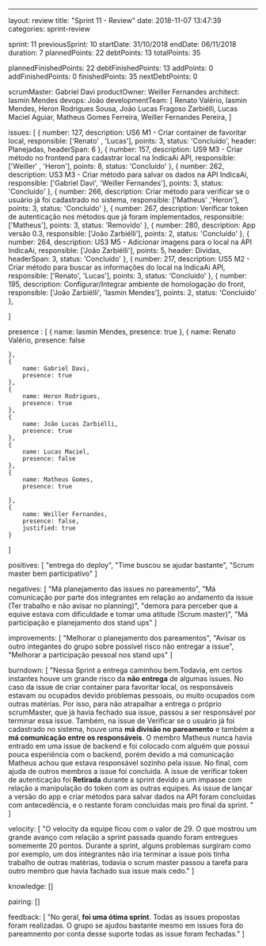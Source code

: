 ---
layout: review
title:  "Sprint 11 - Review"
date:   2018-11-07 13:47:39
categories: sprint-review

sprint: 11
previousSprint: 10
startDate: 31/10/2018
endDate: 06/11/2018
duration: 7
plannedPoints: 22
debtPoints: 13
totalPoints: 35

plannedFinishedPoints: 22
debtFinishedPoints: 13
addPoints: 0
addFinishedPoints: 0
finishedPoints: 35
nextDebtPoints: 0

scrumMaster:  Gabriel Davi
productOwner: Weiller Fernandes
architect: Iasmin Mendes
devops: João
developmentTeam: [
  Renato Valério, Iasmin Mendes,
  Heron Rodrigues Sousa,
  João Lucas Fragoso Zarbiélli,
  Lucas Maciel Aguiar,
  Matheus Gomes Ferreira,
  Weiller Fernandes Pereira,
]

issues: [
    {
      number: 127,
      description: US6 M1 - Criar container de favoritar local,
      responsible: ['Renato' , 'Lucas'],
      points: 3,
      status: 'Concluído',
      header: Planejadas,
      headerSpan: 6
    },
    {
        number: 157,
        description: US9 M3 - Criar método no frontend para cadastrar local na IndicaAi API,
        responsible: ['Weiller' , 'Heron'],
        points: 8,
        status: 'Concluído'
    },
    {
        number: 262,
        description: US3 M3 - Criar método para salvar os dados na API IndicaAi,
        responsible: ['Gabriel Davi', 'Weiller Fernandes'],
        points: 3,
        status: 'Concluído'
    },
    {
        number: 266,
        description:  Criar método para verificar se o usuário já foi cadastrado no sistema,
        responsible: ['Matheus' ,'Heron'],
        points: 3,
        status: 'Concluído'
    },
    {
        number: 267,
        description: Verificar token de autenticação nos métodos que já foram implementados,
        responsible: ['Matheus'],
        points: 3,
        status: 'Removido'
    },
    {
        number: 280,
        description: App versão 0.3,
        responsible: ['João Zarbiélli'],
        points: 2,
        status: 'Concluído'
    },
    {
        number: 264,
        description: US3 M5 - Adicionar imagens para o local na API IndicaAi,
        responsible: ['João Zarbiélli'],
        points: 5,
        header: Dividas,
        headerSpan: 3,
        status: 'Concluído'
    },
    {
        number: 217,
        description: US5 M2 - Criar método para buscar as informações do local na IndicaAi API,
        responsible: ['Renato', 'Lucas'],
        points: 3,
        status: 'Concluído'
    },
    {
        number: 195,
        description: Configurar/Integrar ambiente de homologação do front,
        responsible: ['João Zarbiélli',  'Iasmin Mendes'],
        points: 2,
        status: 'Concluído'
    },

]

presence : [
    {
        name: Iasmin Mendes,
        presence: true
    },
    {
        name: Renato Valério,
        presence: false

    },
    {
        name: Gabriel Davi,
        presence: true
    },
    {
        name: Heron Rodrigues,
        presence: true
    },
    {
        name: João Lucas Zarbiélli,
        presence: true
    },
    {
        name: Lucas Maciel,
        presence: false
    },
    {
        name: Matheus Gomes,
        presence: true

    },
    {
        name: Weiller Fernandes,
        presence: false,
        justified: true
    }
]

positives: [
 "entrega do deploy",
 "Time buscou se ajudar bastante",
 "Scrum master bem participativo"
]

negatives: [
 "Má planejamento das issues no pareamento",
 "Má comunicação por parte dos integrantes em relação ao andamento da issue (Ter trabalho e não avisar no planning)",
 "demora para perceber que a equive estava com dificuldade e tomar uma atitude (Scrum master)",
 "Má participação e planejamento dos stand ups"
]

improvements: [
"Melhorar o planejamento dos pareamentos",
"Avisar os outro integantes do grupo sobre possível risco não entregar a issue",
"Melhorar a participação pessoal nos stand ups"
]

burndown: [
    "Nessa Sprint a entrega caminhou bem.Todavia, em certos instantes houve um grande risco da <b>não entrega</b> de algumas issues. No caso da issue de criar container para favoritar local, os responsáveis estavam ou ocupados devido problemas pessoais, ou muito ocupados com outras matérias. Por isso, para não atrapalhar a entrega o próprio scrumMaster, que já havia fechado sua issue, passou a ser responsável por terminar essa issue. Também, na issue de Verificar se o usuário já foi cadastrado no sistema, houve uma <b>má divisão no pareamento</b> e também a <b>má comunicação entre os responsáveis</b>. O membro Matheus nunca havia entrado em uma issue de backend e foi colocado com alguém que possui pouca esperiência com o backend, porém devido a má comunicação Matheus achou que estava responsável sozinho pela issue. No final, com ajuda de outros membros a issue foi concluida. A issue de verificar token de autenticação foi <b>Retirada</b> durante a sprint devido a um impasse com relação a manipulação do token com as outras equipes. As issue de lançar a versão do app e criar métodos para salvar dados na API foram concluidas com antecedência, e o restante foram concluidas mais pro final da sprint. "
]

velocity: [
    "O velocity da equipe ficou com o valor de 29. O que mostrou um grande avanço com relação  a sprint passada quando foram entregues somemente 20 pontos. Durante a sprint, alguns problemas surgiram como por exemplo, um dos integrantes não iria terminar a issue pois tinha trabalho de outras matérias, todavia o scrum master passou a tarefa para outro membro que havia fachado sua issue mais cedo."
]

knowledge: []

pairing: []

feedback: [
   "No geral,<b> foi uma ótima sprint</b>. Todas as issues propostas foram realizadas. O grupo se ajudou bastante mesmo em issues fora do pareamnento por conta desse suporte todas as issue foram fechadas."
]
